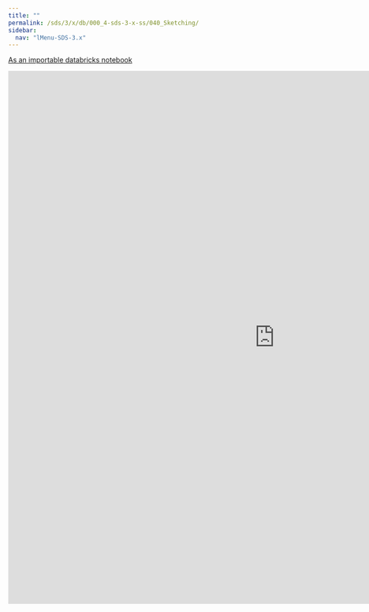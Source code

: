 ```yaml
---
title: ""
permalink: /sds/3/x/db/000_4-sds-3-x-ss/040_Sketching/
sidebar:
  nav: "lMenu-SDS-3.x"
---
```


[As an importable databricks notebook](https://lamastex.github.io/scalable-data-science/sds/3/x/db/000_4-sds-3-x-ss/040_Sketching.html)

<iframe src="https://lamastex.github.io/scalable-data-science/sds/3/x/db/000_4-sds-3-x-ss/040_Sketching.html" width="1080" height="1080" frameborder="0"></iframe>
